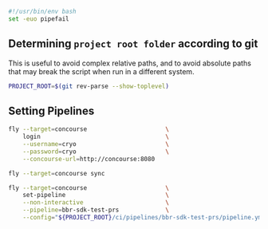 ```bash
#!/usr/bin/env bash
set -euo pipefail
```
## Determining ```project root folder``` according to git
This is useful to avoid complex relative paths, and to avoid absolute paths
that may break the script when run in a different system.

```bash
PROJECT_ROOT=$(git rev-parse --show-toplevel)
```

## Setting Pipelines
```bash
fly --target=concourse                      \
    login                                   \
    --username=cryo                         \
    --password=cryo                         \
    --concourse-url=http://concourse:8080

fly --target=concourse sync

fly --target=concourse                      \
    set-pipeline                            \
    --non-interactive                       \
    --pipeline=bbr-sdk-test-prs             \
    --config="${PROJECT_ROOT}/ci/pipelines/bbr-sdk-test-prs/pipeline.yml"
```